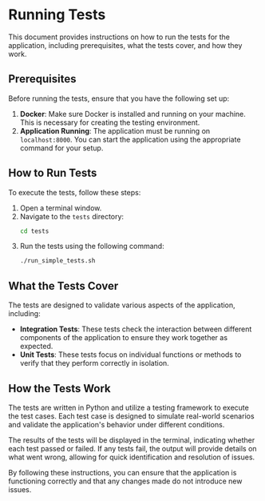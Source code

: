 # Running Tests

This document provides instructions on how to run the tests for the application, including prerequisites, what the tests cover, and how they work.

## Prerequisites

Before running the tests, ensure that you have the following set up:

1. **Docker**: Make sure Docker is installed and running on your machine. This is necessary for creating the testing environment.
2. **Application Running**: The application must be running on `localhost:8000`. You can start the application using the appropriate command for your setup.

## How to Run Tests

To execute the tests, follow these steps:

1. Open a terminal window.
2. Navigate to the `tests` directory:
   ```bash
   cd tests
   ```
3. Run the tests using the following command:
   ```bash
   ./run_simple_tests.sh
   ```

## What the Tests Cover

The tests are designed to validate various aspects of the application, including:

- **Integration Tests**: These tests check the interaction between different components of the application to ensure they work together as expected.
- **Unit Tests**: These tests focus on individual functions or methods to verify that they perform correctly in isolation.

## How the Tests Work

The tests are written in Python and utilize a testing framework to execute the test cases. Each test case is designed to simulate real-world scenarios and validate the application's behavior under different conditions.

The results of the tests will be displayed in the terminal, indicating whether each test passed or failed. If any tests fail, the output will provide details on what went wrong, allowing for quick identification and resolution of issues.

By following these instructions, you can ensure that the application is functioning correctly and that any changes made do not introduce new issues.